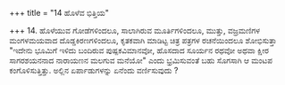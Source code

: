 +++
title = "14 ಹೊಳೆವ ಭಿತ್ತಿಯ"

+++
14. ಹೊಳೆಯುವ ಗೋಡೆಗಳಿಂದಲೂ, ಸಾಲಾಗಿರುವ ಮೂರ್ತಿಗಳಿಂದಲೂ, ಮುತ್ತು, ವಜ್ರಮಣಿಗಳ ಮಂಗಳಮಯವಾದ ದೊಡ್ಡಕಿರಣಗಳಿಂದಲೂ, ಕೃತಕವಾಗಿ ಮಾಡಿಟ್ಟ ಚಿತ್ರ ಪತ್ರಗಳ ರಚನೆಯಿಂದಲೂ ಶೋಭಿಸುತ್ತಾ "ಇದೇನು ಭೂಮಿಗೆ ಇಳಿದು ಬಂದಿರುವ ಪುಷ್ಪಕವಿಮಾನವೋ, ಹೊಸದಾದ ಸೂರ್ಯನ ರಥವೋ ಅಥವಾ ಕ್ಷೀರ ಸಾಗರಶಯನನಾದ ನಾರಾಯಣನ ಮಲಗುವ ಮನೆಯೋ" ಎಂದು ಭ್ರಮಿಸುವಂತೆ ಬಹು ಸೊಗಸಾಗಿ ಆ ಮಂಟಪ ಕಂಗೊಳಿಸುತ್ತಿತ್ತು. ಅಲ್ಲಿನ ಏರ್ಪಾಡುಗಳನ್ನು ಏನೆಂದು ವರ್ಣಿಸುವುದು ?